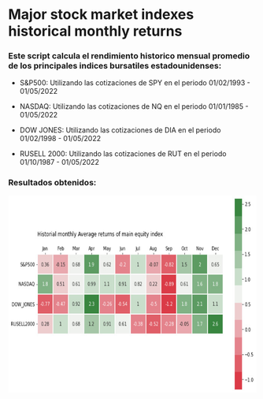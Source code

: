 # Major stock market indexes historical monthly returns

### Este script calcula el rendimiento historico mensual promedio de los principales indices bursatiles estadounidenses:

* S&P500: Utilizando las cotizaciones de SPY en el periodo 01/02/1993 - 01/05/2022

* NASDAQ: Utilizando las cotizaciones de NQ en el periodo 01/01/1985 - 01/05/2022

* DOW JONES: Utilizando las cotizaciones de DIA en el periodo 01/02/1998 - 01/05/2022

* RUSELL 2000: Utilizando las cotizaciones de RUT en el periodo 01/10/1987 - 01/05/2022


### Resultados obtenidos:

<img src="https://github.com/facundoallia/major-stock-market-indexes-historical-monthly-returns/blob/main/output.jpg"  height="400">
